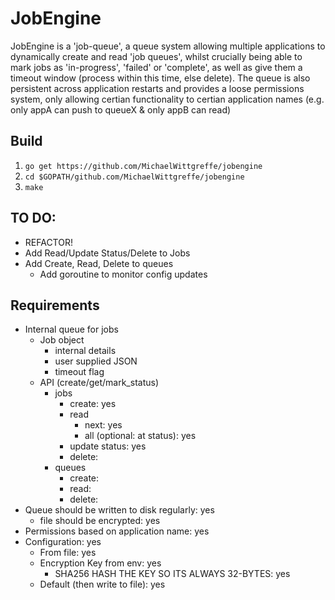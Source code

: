 # JobEngine

JobEngine is a 'job-queue', a queue system allowing multiple applications to dynamically create and read 'job queues', whilst crucially being able to mark jobs as 'in-progress', 'failed' or 'complete', as well as give them a timeout window (process within this time, else delete). The queue is also persistent across application restarts and provides a loose permissions system, only allowing certian functionality to certian application names (e.g. only appA can push to queueX & only appB can read)

## Build
1. ```go get https://github.com/MichaelWittgreffe/jobengine```
2. ```cd $GOPATH/github.com/MichaelWittgreffe/jobengine```
3. ```make```

## TO DO:
- REFACTOR!
- Add Read/Update Status/Delete to Jobs
- Add Create, Read, Delete to queues
    - Add goroutine to monitor config updates

## Requirements
- Internal queue for jobs
    - Job object
        - internal details
        - user supplied JSON
        - timeout flag
    - API (create/get/mark_status)
        - jobs
            - create: yes
            - read
                - next: yes
                - all (optional: at status): yes
            - update status: yes
            - delete: 
        - queues
            - create: 
            - read: 
            - delete: 
- Queue should be written to disk regularly: yes
    - file should be encrypted: yes
- Permissions based on application name: yes
- Configuration: yes
    - From file: yes
    - Encryption Key from env: yes
        - SHA256 HASH THE KEY SO ITS ALWAYS 32-BYTES: yes
    - Default (then write to file): yes